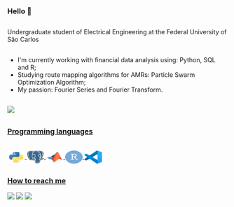
### Hello 👾
##
Undergraduate student of Electrical Engineering at the Federal University of São Carlos

##
* I'm currently working with financial data analysis using: Python, SQL and R;
* Studying route mapping algorithms for AMRs: Particle Swarm Optimization Algorithm;
* My passion: Fourier Series and Fourier Transform.


##

<div align="left">
  <a href="https://github.com/M4rcelle-Lima">
  <img height="180em" src="https://github-readme-stats.vercel.app/api?username=M4rcelle-Lima&show_icons=false&theme=transparent&include_all_commits=true&count_private=true"/>
 
 ##
 
 ### Programming languages
</div>
<div style="display: inline_block"><br>
  
  <img align="center" alt="Marce-Python" height="30" width="40" src="https://raw.githubusercontent.com/devicons/devicon/master/icons/python/python-original.svg">
  <img align="center" alt="Marce-Postgree" height="30" width="40" src="https://raw.githubusercontent.com/devicons/devicon/master/icons/postgresql/postgresql-original.svg">
  <img align="center" alt="Marce-Matlab" height="30" width="40" src="https://raw.githubusercontent.com/devicons/devicon/master/icons/matlab/matlab-original.svg">
  <img align="center" alt="Marce-R" height="30" width="40" src="https://raw.githubusercontent.com/devicons/devicon/master/icons/rstudio/rstudio-original.svg">
  <img align="center" alt="Marce-Vscode" height="30" width="40" src="https://raw.githubusercontent.com/devicons/devicon/master/icons/vscode/vscode-original.svg">
 
</div>
  
  ##
 
 ### How to reach me
<div> 
  <a href = "mailto:marcellefrancolima3@gmail.com"><img src="https://img.shields.io/badge/Gmail-D14836?style=for-the-badge&logo=gmail&logoColor=white" target="_blank"></a>
  <a href="https://www.linkedin.com/in/marcelle-lima-23934b183/" target="_blank"><img src="https://img.shields.io/badge/LinkedIn-0077B5?style=for-the-badge&logo=linkedin&logoColor=white" target="_blank"></a> 
  <a href="https://discord.com/channels/691034952032059510/691034952480981032" target="_blank"><img src="https://img.shields.io/badge/Discord-7289DA?style=for-the-badge&logo=discord&logoColor=white" target="_blank"></a> 
  
  ##
  
 
